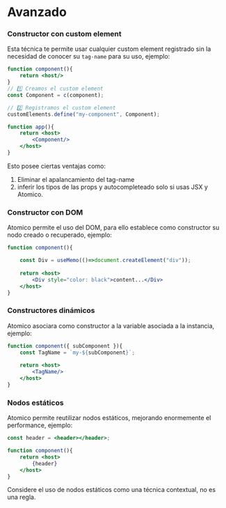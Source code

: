 # Avanzado

### Constructor con custom element

Esta técnica te permite usar cualquier custom element registrado sin la necesidad de conocer su `tag-name` para su uso, ejemplo:

```jsx
function component(){
    return <host/>
}
// 1️⃣ Creamos el custom element
const Component = c(component);

// 2️⃣ Registramos el custom element
customElements.define("my-component", Component);

function app(){
    return <host>
        <Component/>
    </host>
}
```

Esto posee ciertas ventajas como:

1. Eliminar el apalancamiento del tag-name
2. inferir los tipos de las props y autocompleteado solo si usas JSX y Atomico. 

### Constructor con DOM

Atomico permite el uso del DOM, para ello establece como constructor su nodo creado o recuperado, ejemplo:

```jsx
function component(){

    const Div = useMemo(()=>document.createElement("div"));
    
    return <host>
        <Div style="color: black">content...</Div>
    </host>
}
```

### Constructores dinámicos

Atomico asociara como constructor a la variable asociada a la instancia, ejemplo:

```jsx
function component({ subComponent }){
    const TagName = `my-${subComponent}`;
    
    return <host>
        <TagName/>
    </host>
}
```

### Nodos estáticos 

Atomico permite reutilizar nodos estáticos, mejorando enormemente el performance, ejemplo:

```jsx
const header = <header></header>;

function component(){
    return <host>
        {header}
    </host>
}
```

Considere el uso de nodos estáticos como una técnica contextual, no es una regla.

